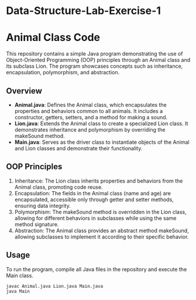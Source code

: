# Data-Structure-Lab-Exercise-1
# Animal Class Code

This repository contains a simple Java program demonstrating the use of Object-Oriented Programming (OOP) principles through an Animal class and its subclass Lion. The program showcases concepts such as inheritance, encapsulation, polymorphism, and abstraction.

## Overview
- **Animal.java**: Defines the Animal class, which encapsulates the properties and behaviors common to all animals. It includes a constructor, getters, setters, and a method for making a sound.
- **Lion.java**: Extends the Animal class to create a specialized Lion class. It demonstrates inheritance and polymorphism by overriding the makeSound method.
- **Main.java**: Serves as the driver class to instantiate objects of the Animal and Lion classes and demonstrate their functionality.

## OOP Principles
1. Inheritance: The Lion class inherits properties and behaviors from the Animal class, promoting code reuse.
2. Encapsulation: The fields in the Animal class (name and age) are encapsulated, accessible only through getter and setter methods, ensuring data integrity.
3. Polymorphism: The makeSound method is overridden in the Lion class, allowing for different behaviors in subclasses while using the same method signature.
4. Abstraction: The Animal class provides an abstract method makeSound, allowing subclasses to implement it according to their specific behavior.

## Usage

To run the program, compile all Java files in the repository and execute the Main class.

```bash
javac Animal.java Lion.java Main.java
java Main

